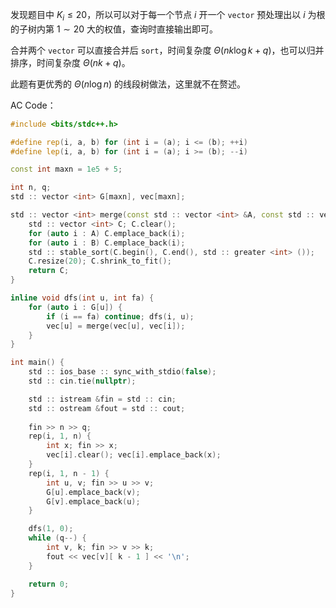 发现题目中 $K_i \leq 20$，所以可以对于每一个节点 $i$ 开一个 `vector` 预处理出以 $i$ 为根的子树内第 $1 \sim 20$ 大的权值，查询时直接输出即可。

合并两个 `vector` 可以直接合并后 `sort`，时间复杂度 $\Theta (nk \log k + q)$，也可以归并排序，时间复杂度 $\Theta (nk + q)$。

此题有更优秀的 $\Theta (n \log n)$ 的线段树做法，这里就不在赘述。

AC Code：

```cpp
#include <bits/stdc++.h>

#define rep(i, a, b) for (int i = (a); i <= (b); ++i)
#define lep(i, a, b) for (int i = (a); i >= (b); --i)

const int maxn = 1e5 + 5;

int n, q;
std :: vector <int> G[maxn], vec[maxn];

std :: vector <int> merge(const std :: vector <int> &A, const std :: vector <int> &B) {
    std :: vector <int> C; C.clear();
    for (auto i : A) C.emplace_back(i);
    for (auto i : B) C.emplace_back(i);
    std :: stable_sort(C.begin(), C.end(), std :: greater <int> ());
    C.resize(20); C.shrink_to_fit();
    return C;
}

inline void dfs(int u, int fa) {
    for (auto i : G[u]) {
        if (i == fa) continue; dfs(i, u);
        vec[u] = merge(vec[u], vec[i]);
    }
}

int main() {
    std :: ios_base :: sync_with_stdio(false);
    std :: cin.tie(nullptr);

    std :: istream &fin = std :: cin;
    std :: ostream &fout = std :: cout;
    
    fin >> n >> q;
    rep(i, 1, n) {
        int x; fin >> x;
        vec[i].clear(); vec[i].emplace_back(x);
    }
    rep(i, 1, n - 1) {
        int u, v; fin >> u >> v;
        G[u].emplace_back(v);
        G[v].emplace_back(u);
    }

    dfs(1, 0);
    while (q--) {
        int v, k; fin >> v >> k;
        fout << vec[v][ k - 1 ] << '\n';
    }

    return 0;
}
```